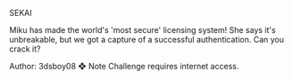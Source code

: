 SEKAI

Miku has made the world's 'most secure' licensing system! She says it's unbreakable, but we got a capture of a successful authentication. Can you crack it?

Author: 3dsboy08
❖ Note
Challenge requires internet access.
